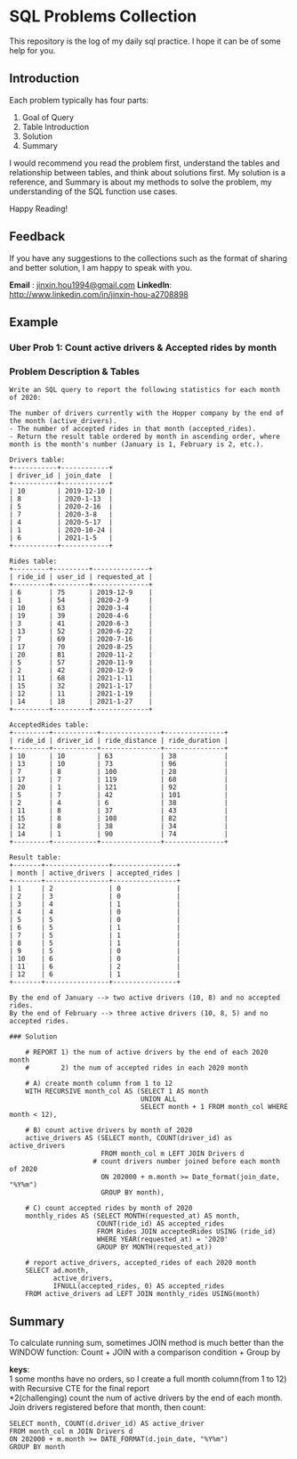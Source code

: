 # SQL Problems Collection

This repository is the log of my daily sql practice. I hope it can be of some help for you.


## Introduction

Each problem typically has four parts: 
1. Goal of Query
2. Table Introduction
3. Solution
4. Summary

I would recommend you read the problem first, understand the tables and relationship between tables, and think about solutions first.
My solution is a reference, and Summary is about my methods to solve the problem, my understanding of the SQL function use cases.

Happy Reading!

## Feedback

If you have any suggestions to the collections such as the format of sharing and better solution, I am happy to speak with you.

**Email**   : jinxin.hou1994@gmail.com
**LinkedIn**: http://www.linkedin.com/in/jinxin-hou-a2708898



## Example
  ### Uber Prob 1: Count active drivers & Accepted rides by month

  ### Problem Description & Tables
  ```
  Write an SQL query to report the following statistics for each month of 2020:

  The number of drivers currently with the Hopper company by the end of the month (active_drivers).
  - The number of accepted rides in that month (accepted_rides).
  - Return the result table ordered by month in ascending order, where month is the month's number (January is 1, February is 2, etc.).

  Drivers table:
  +-----------+------------+
  | driver_id | join_date  |
  +-----------+------------+
  | 10        | 2019-12-10 |
  | 8         | 2020-1-13  |
  | 5         | 2020-2-16  |
  | 7         | 2020-3-8   |
  | 4         | 2020-5-17  |
  | 1         | 2020-10-24 |
  | 6         | 2021-1-5   |
  +-----------+------------+

  Rides table:
  +---------+---------+--------------+
  | ride_id | user_id | requested_at |
  +---------+---------+--------------+
  | 6       | 75      | 2019-12-9    |
  | 1       | 54      | 2020-2-9     |
  | 10      | 63      | 2020-3-4     |
  | 19      | 39      | 2020-4-6     |
  | 3       | 41      | 2020-6-3     |
  | 13      | 52      | 2020-6-22    |
  | 7       | 69      | 2020-7-16    |
  | 17      | 70      | 2020-8-25    |
  | 20      | 81      | 2020-11-2    |
  | 5       | 57      | 2020-11-9    |
  | 2       | 42      | 2020-12-9    |
  | 11      | 68      | 2021-1-11    |
  | 15      | 32      | 2021-1-17    |
  | 12      | 11      | 2021-1-19    |
  | 14      | 18      | 2021-1-27    |
  +---------+---------+--------------+

  AcceptedRides table:
  +---------+-----------+---------------+---------------+
  | ride_id | driver_id | ride_distance | ride_duration |
  +---------+-----------+---------------+---------------+
  | 10      | 10        | 63            | 38            |
  | 13      | 10        | 73            | 96            |
  | 7       | 8         | 100           | 28            |
  | 17      | 7         | 119           | 68            |
  | 20      | 1         | 121           | 92            |
  | 5       | 7         | 42            | 101           |
  | 2       | 4         | 6             | 38            |
  | 11      | 8         | 37            | 43            |
  | 15      | 8         | 108           | 82            |
  | 12      | 8         | 38            | 34            |
  | 14      | 1         | 90            | 74            |
  +---------+-----------+---------------+---------------+

  Result table:
  +-------+----------------+----------------+
  | month | active_drivers | accepted_rides |
  +-------+----------------+----------------+
  | 1     | 2              | 0              |
  | 2     | 3              | 0              |
  | 3     | 4              | 1              |
  | 4     | 4              | 0              |
  | 5     | 5              | 0              |
  | 6     | 5              | 1              |
  | 7     | 5              | 1              |
  | 8     | 5              | 1              |
  | 9     | 5              | 0              |
  | 10    | 6              | 0              |
  | 11    | 6              | 2              |
  | 12    | 6              | 1              |
  +-------+----------------+----------------+

  By the end of January --> two active drivers (10, 8) and no accepted rides.
  By the end of February --> three active drivers (10, 8, 5) and no accepted rides.
  ```

    ### Solution
  ```
      # REPORT 1) the num of active drivers by the end of each 2020 month
      #        2) the num of accepted rides in each 2020 month

      # A) create month column from 1 to 12
      WITH RECURSIVE month_col AS (SELECT 1 AS month
                                   UNION ALL 
                                   SELECT month + 1 FROM month_col WHERE month < 12),

      # B) count active drivers by month of 2020
      active_drivers AS (SELECT month, COUNT(driver_id) as active_drivers
                         FROM month_col m LEFT JOIN Drivers d
                       # count drivers number joined before each month of 2020
                         ON 202000 + m.month >= Date_format(join_date, "%Y%m")
                         GROUP BY month),

      # C) count accepted rides by month of 2020
      monthly_rides AS (SELECT MONTH(requested_at) AS month,
                        COUNT(ride_id) AS accepted_rides
                        FROM Rides JOIN acceptedRides USING (ride_id)
                        WHERE YEAR(requested_at) = '2020'
                        GROUP BY MONTH(requested_at))

      # report active_drivers, accepted_rides of each 2020 month
      SELECT ad.month,
             active_drivers,
             IFNULL(accepted_rides, 0) AS accepted_rides
      FROM active_drivers ad LEFT JOIN monthly_rides USING(month)
  ```

  ## Summary
  To calculate running sum, sometimes JOIN method is much better than the WINDOW function:
  Count + JOIN with a comparison condition + Group by

  **keys**:<br/>
  1 some months have no orders, so I create a full month column(from 1 to 12) with Recursive CTE for the final report<br/>
  *2(challenging) count the num of active drivers by the end of each month. Join drivers registered before that month, then count:
  ```
  SELECT month, COUNT(d.driver_id) AS active_driver
  FROM month_col m JOIN Drivers d
  ON 202000 + m.month >= DATE_FORMAT(d.join_date, "%Y%m")
  GROUP BY month
  ```

